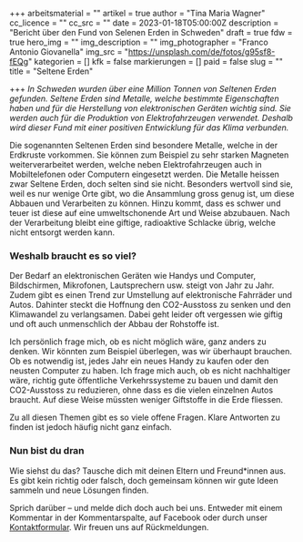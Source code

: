 +++
arbeitsmaterial = ""
artikel = true
author = "Tina Maria Wagner"
cc_licence = ""
cc_src = ""
date = 2023-01-18T05:00:00Z
description = "Bericht über den Fund von Selenen Erden in Schweden"
draft = true
fdw = true
hero_img = ""
img_description = ""
img_photographer = "Franco Antonio Giovanella"
img_src = "https://unsplash.com/de/fotos/g95sf8-fEQg"
kategorien = []
kfk = false
markierungen = []
paid = false
slug = ""
title = "Seltene Erden"

+++
_In Schweden wurden über eine Million Tonnen von Seltenen Erden gefunden. Seltene Erden sind Metalle, welche bestimmte Eigenschaften haben und für die Herstellung von elektronischen Geräten wichtig sind. Sie werden auch für die Produktion von Elektrofahrzeugen verwendet. Deshalb wird dieser Fund mit einer positiven Entwicklung für das Klima verbunden._

Die sogenannten Seltenen Erden sind besondere Metalle, welche in der Erdkruste vorkommen. Sie können zum Beispiel zu sehr starken Magneten weiterverarbeitet werden, welche neben Elektrofahrzeugen auch in Mobiltelefonen oder Computern eingesetzt werden. Die Metalle heissen zwar Seltene Erden, doch selten sind sie nicht. Besonders wertvoll sind sie, weil es nur wenige Orte gibt, wo die Ansammlung gross genug ist, um diese Abbauen und Verarbeiten zu können. Hinzu kommt, dass es schwer und teuer ist diese auf eine umweltschonende Art und Weise abzubauen. Nach der Verarbeitung bleibt eine giftige, radioaktive Schlacke übrig, welche nicht entsorgt werden kann.

### Weshalb braucht es so viel?

Der Bedarf an elektronischen Geräten wie Handys und Computer, Bildschirmen, Mikrofonen, Lautsprechern usw. steigt von Jahr zu Jahr. Zudem gibt es einen Trend zur Umstellung auf elektronische Fahrräder und Autos. Dahinter steckt die Hoffnung den CO2-Ausstoss zu senken und den Klimawandel zu verlangsamen. Dabei geht leider oft vergessen wie giftig und oft auch unmenschlich der Abbau der Rohstoffe ist.

Ich persönlich frage mich, ob es nicht möglich wäre, ganz anders zu denken. Wir könnten zum Beispiel überlegen, was wir überhaupt brauchen. Ob es notwendig ist, jedes Jahr ein neues Handy zu kaufen oder den neusten Computer zu haben. Ich frage mich auch, ob es nicht nachhaltiger wäre, richtig gute öffentliche Verkehrssysteme zu bauen und damit den CO2-Ausstoss zu reduzieren, ohne dass es die vielen einzelnen Autos braucht. Auf diese Weise müssten weniger Giftstoffe in die Erde fliessen.

Zu all diesen Themen gibt es so viele offene Fragen. Klare Antworten zu finden ist jedoch häufig nicht ganz einfach.

### Nun bist du dran

Wie siehst du das? Tausche dich mit deinen Eltern und Freund*innen aus. Es gibt kein richtig oder falsch, doch gemeinsam können wir gute Ideen sammeln und neue Lösungen finden.

Sprich darüber – und melde dich doch auch bei uns. Entweder mit einem Kommentar in der Kommentarspalte, auf Facebook oder durch unser [Kontaktformular](https://www.chinderzytig.ch/kontakt/). Wir freuen uns auf Rückmeldungen.